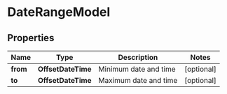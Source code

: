 

# DateRangeModel


## Properties

| Name | Type | Description | Notes |
|------------ | ------------- | ------------- | -------------|
|**from** | **OffsetDateTime** | Minimum date and time |  [optional] |
|**to** | **OffsetDateTime** | Maximum date and time |  [optional] |



